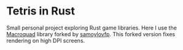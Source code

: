 # Tetris in Rust
Small personal project exploring Rust game libraries. 
Here I use the [Macroquad](https://docs.rs/macroquad/latest/macroquad/) library forked by [samoylovfp](https://github.com/samoylovfp). This forked version fixes rendering on high DPI screens.

